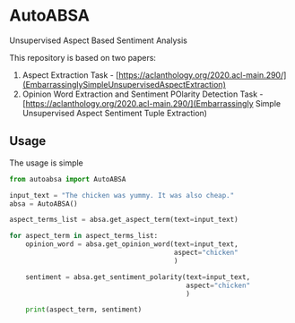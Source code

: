 # AutoABSA
Unsupervised Aspect Based Sentiment Analysis

This repository is based on two papers:
1. Aspect Extraction Task - [https://aclanthology.org/2020.acl-main.290/](EmbarrassinglySimpleUnsupervisedAspectExtraction)
2. Opinion Word Extraction and Sentiment POlarity Detection Task - [https://aclanthology.org/2020.acl-main.290/](Embarrassingly Simple Unsupervised Aspect Sentiment Tuple Extraction)

## Usage
The usage is simple

```python
from autoabsa import AutoABSA

input_text = "The chicken was yummy. It was also cheap."
absa = AutoABSA()

aspect_terms_list = absa.get_aspect_term(text=input_text)

for aspect_term in aspect_terms_list:
    opinion_word = absa.get_opinion_word(text=input_text,
                                         aspect="chicken"
                                         )

    sentiment = absa.get_sentiment_polarity(text=input_text,
                                            aspect="chicken"
                                            )

    print(aspect_term, sentiment)
```


